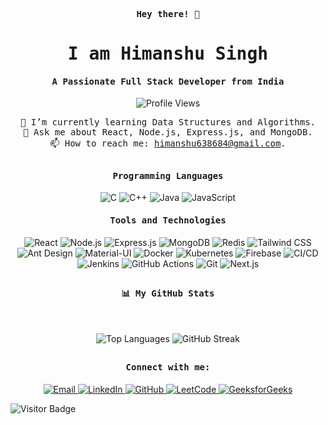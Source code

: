 <p align="center"><samp><b> Hey there! 👋 </b></samp></p>
<p align="center"><h1 align="center"><samp> I am Himanshu Singh </samp></h1></p>
<p align="center"><h4 align="center"><samp> A Passionate Full Stack Developer from India </samp></h4></p>

<p align="center">
  <img src="https://komarev.com/ghpvc/?username=himu25&label=Profile%20views&color=0e75b6&style=flat-square" alt="Profile Views"/> 
</p>

<div align="center">
  <samp>
  🌱 I’m currently learning Data Structures and Algorithms.<br>
  💬 Ask me about React, Node.js, Express.js, and MongoDB.<br>
  📫 How to reach me: <a href="mailto:himanshu638684@gmail.com">himanshu638684@gmail.com</a>.
  </samp>
</div>

##

<h4 align="center"><b><samp>Programming Languages</samp></b></h4>
<p align="center">
  <img src="https://img.shields.io/badge/C-27338e?style=flat-square&logo=c&logoColor=white" alt="C"/>
  <img src="https://img.shields.io/badge/C++-00599C?style=flat-square&logo=cplusplus&logoColor=white" alt="C++"/>
  <img src="https://img.shields.io/badge/Java-ea2d2f?style=flat-square&logo=java&logoColor=ffffff" alt="Java"/>
  <img src="https://img.shields.io/badge/-JavaScript-%23F7DF1C?style=flat-square&logo=javascript&logoColor=000000&labelColor=%23F7DF1C&color=%23FFCE5A" alt="JavaScript"/>
</p>

<h4 align="center"><b><samp>Tools and Technologies</samp></b></h4>
<p align="center">
  <img src="https://img.shields.io/badge/React-61DAFB?style=flat-square&logo=react&logoColor=white" alt="React"/>
  <img src="https://img.shields.io/badge/Node.js-339933?style=flat-square&logo=node.js&logoColor=white" alt="Node.js"/>
  <img src="https://img.shields.io/badge/Express.js-000000?style=flat-square&logo=express&logoColor=white" alt="Express.js"/>
  <img src="https://img.shields.io/badge/MongoDB-47A248?style=flat-square&logo=mongodb&logoColor=white" alt="MongoDB"/>
  <img src="https://img.shields.io/badge/Redis-DC382D?style=flat-square&logo=redis&logoColor=white" alt="Redis"/>
  <img src="https://img.shields.io/badge/Tailwind_CSS-38B2AC?style=flat-square&logo=tailwind-css&logoColor=white" alt="Tailwind CSS"/>
  <img src="https://img.shields.io/badge/Ant_Design-0170FE?style=flat-square&logo=ant-design&logoColor=white" alt="Ant Design"/>
  <img src="https://img.shields.io/badge/Material--UI-0081CB?style=flat-square&logo=material-ui&logoColor=white" alt="Material-UI"/>
  <img src="https://img.shields.io/badge/Docker-2496ED?style=flat-square&logo=docker&logoColor=white" alt="Docker"/>
  <img src="https://img.shields.io/badge/Kubernetes-326CE5?style=flat-square&logo=kubernetes&logoColor=white" alt="Kubernetes"/>
  <img src="https://img.shields.io/badge/Firebase-ffcb2c?style=flat-square&logo=firebase&logoColor=white" alt="Firebase"/>
  <img src="https://img.shields.io/badge/CI/CD-000000?style=flat-square&logo=cirrus-ci&logoColor=white" alt="CI/CD"/>
  <img src="https://img.shields.io/badge/Jenkins-D24939?style=flat-square&logo=jenkins&logoColor=white" alt="Jenkins"/>
  <img src="https://img.shields.io/badge/GitHub_Actions-2088FF?style=flat-square&logo=github-actions&logoColor=white" alt="GitHub Actions"/>
  <img src="https://img.shields.io/badge/Git-F05032?style=flat-square&logo=git&logoColor=white" alt="Git"/>
  <img src="https://img.shields.io/badge/Next.js-000000?style=flat-square&logo=next.js&logoColor=white" alt="Next.js"/>
</p>

##

<h4 align="center"><b><samp>📊 My GitHub Stats</samp></b></h4>
<br>
<p align="center">
  <img src="https://github-readme-stats.vercel.app/api/top-langs/?username=himu25&hide_langs_below=1&&show_icons=true&title_color=08fdd8&icon_color=bb2acf&text_color=ffffff&bg_color=242424" alt="Top Languages"/>
  <img src="https://github-readme-streak-stats.herokuapp.com/?user=himu25&theme=black-ice&hide_border=true&stroke=0000&background=060A0CD0" alt="GitHub Streak"/>
</p>

##

<h4 align="center"><b><samp>Connect with me:</samp></b></h4>
<p align="center">
  <a href="mailto:himanshu638684@gmail.com">
    <img src="https://img.shields.io/badge/himanshu638684@gmail.com-0075c8?style=flat-square&logo=gmail&logoColor=white" alt="Email"/>
  </a>
  <a href="https://www.linkedin.com/in/himanshu255">
    <img src="https://img.shields.io/badge/Himanshu_Singh-0077b5?style=flat-square&logo=linkedin&logoColor=white" alt="LinkedIn"/>
  </a>
  <a href="https://github.com/Himu25">
    <img src="https://img.shields.io/badge/Himanshu_Singh-181717?style=flat-square&logo=github&logoColor=white" alt="GitHub"/>
  </a>
  <a href="https://leetcode.com/yourleetcodeusername">
    <img src="https://img.shields.io/badge/LeetCode-FFA116?style=flat-square&logo=leetcode&logoColor=white" alt="LeetCode"/>
  </a>
  <a href="https://auth.geeksforgeeks.org/user/yourgfgusername">
    <img src="https://img.shields.io/badge/GeeksforGeeks-0F9D58?style=flat-square&logo=geeksforgeeks&logoColor=white" alt="GeeksforGeeks"/>
  </a>
</p>

![Visitor Badge](https://visitor-badge.glitch.me/badge?page_id=Himu25)
